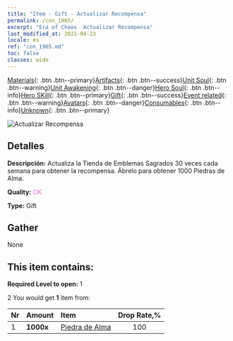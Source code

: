 ```yaml
---
title: "Item - Gift - Actualizar Recompensa"
permalink: /con_1965/
excerpt: "Era of Chaos  Actualizar Recompensa"
last_modified_at: 2021-04-23
locale: es
ref: "con_1965.md"
toc: false
classes: wide
---
```

 [Materials](/ItemsES/){: .btn .btn--primary}[Artifacts](/ItemsES/Artifacts/){: .btn .btn--success}[Unit Soul](/ItemsES/UnitSoul/){: .btn .btn--warning}[Unit Awakening](/ItemsES/UnitAwakening/){: .btn .btn--danger}[Hero Soul](/ItemsES/HeroSoul/){: .btn .btn--info}[Hero SKill](/ItemsES/HeroSkill/){: .btn .btn--primary}[Gift](/ItemsES/Gift/){: .btn .btn--success}[Event related](/ItemsES/Events/){: .btn .btn--warning}[Avatars](/ItemsES/Avatars/){: .btn .btn--danger}[Consumables](/ItemsES/Consumables/){: .btn .btn--info}[Unknown](/ItemsES/Unknown/){: .btn .btn--primary}

 ![Actualizar Recompensa](/images/t/shenghui_4.png)

## Detalles
 **Descripción:** Actualiza la Tienda de Emblemas Sagrados 30 veces cada semana para obtener la recompensa. Ábrelo para obtener 1000 Piedras de Alma.

 **Quality:** <span style="color: #DA70D6">OK</span>

 **Type:** Gift

## Gather

  None

## This item contains:

 **Required Level to open:** 1

 2 You would get **1** item  from:

  | Nr | Amount |     Item    | Drop Rate,% |
  |:---|:-------|:------------|:---------:|
  | 1 |  **1000x** | [Piedra de Alma ](/ItemsES/con_923/) | 100 | 
